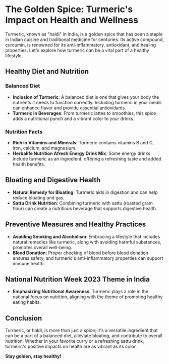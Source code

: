 # The Golden Spice: Turmeric's Impact on Health and Wellness

Turmeric, known as "haldi" in India, is a golden spice that has been a staple in Indian cuisine and traditional medicine for centuries. Its active compound, curcumin, is renowned for its anti-inflammatory, antioxidant, and healing properties. Let's explore how turmeric can be a vital part of a healthy lifestyle.

## **Healthy Diet and Nutrition**

### **Balanced Diet**

- **Inclusion of Turmeric**: A balanced diet is one that gives your body the nutrients it needs to function correctly. Including turmeric in your meals can enhance flavor and provide essential antioxidants.
- **Turmeric in Beverages**: From turmeric lattes to smoothies, this spice adds a nutritional punch and a vibrant color to your drinks.

### **Nutrition Facts**

- **Rich in Vitamins and Minerals**: Turmeric contains vitamins B and C, iron, calcium, and magnesium.
- **Herbalife Nutrition Afresh Energy Drink Mix**: Some energy drinks include turmeric as an ingredient, offering a refreshing taste and added health benefits.

## **Bloating and Digestive Health**

- **Natural Remedy for Bloating**: Turmeric aids in digestion and can help reduce bloating and gas.
- **Sattu Drink Nutrition**: Combining turmeric with sattu (roasted gram flour) can create a nutritious beverage that supports digestive health.

## **Preventive Measures and Healthy Practices**

- **Avoiding Smoking and Alcoholism**: Embracing a lifestyle that includes natural remedies like turmeric, along with avoiding harmful substances, promotes overall well-being.
- **Blood Donation**: Proper checking of blood before blood donation ensures safety, and turmeric's anti-inflammatory properties can support immune health.

## **National Nutrition Week 2023 Theme in India**

- **Emphasizing Nutritional Awareness**: Turmeric plays a role in the national focus on nutrition, aligning with the theme of promoting healthy eating habits.

## **Conclusion**

Turmeric, or haldi, is more than just a spice; it's a versatile ingredient that can be a part of a balanced diet, alleviate bloating, and contribute to overall nutrition. Whether in your favorite curry or a refreshing sattu drink, turmeric's positive impacts on health are as vibrant as its color.

**Stay golden, stay healthy!**
